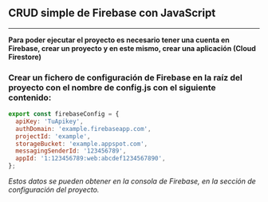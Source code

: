 ## CRUD simple de Firebase con JavaScript

---

**Para poder ejecutar el proyecto es necesario tener una cuenta en Firebase, crear un proyecto y en este mismo, crear una aplicación (Cloud Firestore)**

### Crear un fichero de configuración de Firebase en la raíz del proyecto con el nombre de config.js con el siguiente contenido:

```javascript {.line-numbers}
export const firebaseConfig = {
  apiKey: 'TuApikey',
  authDomain: 'example.firebaseapp.com',
  projectId: 'example',
  storageBucket: 'example.appspot.com',
  messagingSenderId: '123456789',
  appId: '1:123456789:web:abcdef1234567890',
};
```

_Estos datos se pueden obtener en la consola de Firebase, en la sección de configuración del proyecto._